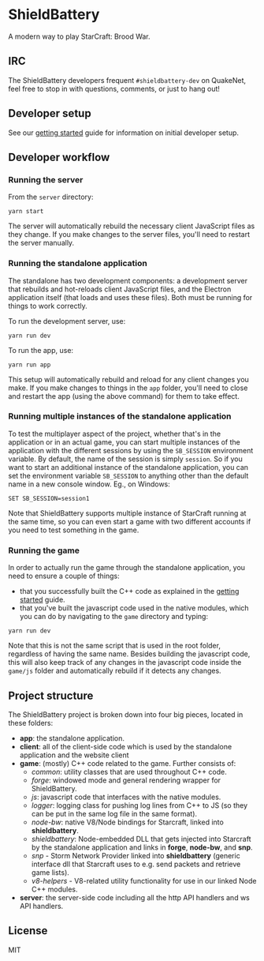 # ShieldBattery

A modern way to play StarCraft: Brood War.

## IRC

The ShieldBattery developers frequent `#shieldbattery-dev` on QuakeNet, feel free to stop in with
questions, comments, or just to hang out!

## Developer setup

See our [getting started](./docs/GETTING_STARTED.md) guide for information on initial developer setup.

## Developer workflow

### Running the server

From the `server` directory:

```
yarn start
```

The server will automatically rebuild the necessary client JavaScript files as they change. If you make
changes to the server files, you'll need to restart the server manually.

### Running the standalone application

The standalone has two development components: a development server that rebuilds and hot-reloads client
JavaScript files, and the Electron application itself (that loads and uses these files). Both must be
running for things to work correctly.

To run the development server, use:

```
yarn run dev
```

To run the app, use:

```
yarn run app
```

This setup will automatically rebuild and reload for any client changes you make. If you make changes to
things in the `app` folder, you'll need to close and restart the app (using the above command) for them to
take effect.

### Running multiple instances of the standalone application

To test the multiplayer aspect of the project, whether that's in the application or in an actual game, you
can start multiple instances of the application with the different sessions by using the `SB_SESSION`
environment variable. By default, the name of the session is simply `session`. So if you want to start an
additional instance of the standalone application, you can set the environment variable `SB_SESSION` to
anything other than the default name in a new console window. Eg., on Windows:

```
SET SB_SESSION=session1
```

Note that ShieldBattery supports multiple instance of StarCraft running at the same time, so you can even
start a game with two different accounts if you need to test something in the game.

### Running the game

In order to actually run the game through the standalone application, you need to ensure a couple of things:
- that you successfully built the C++ code as explained in the [getting started](./docs/GETTING_STARTED.md)
guide.
- that you've built the javascript code used in the native modules, which you can do by navigating to the
`game` directory and typing:

```
yarn run dev
```

Note that this is not the same script that is used in the root folder, regardless of having the same name.
Besides building the javascript code, this will also keep track of any changes in the javascript code inside
the `game/js` folder and automatically rebuild if it detects any changes.

## Project structure

The ShieldBattery project is broken down into four big pieces, located in these folders:
- **app**: the standalone application.
- **client**: all of the client-side code which is used by the standalone application and the website client
- **game**: (mostly) C++ code related to the game. Further consists of:
  - *common*: utility classes that are used throughout C++ code.
  - *forge*: windowed mode and general rendering wrapper for ShieldBattery.
  - *js*: javascript code that interfaces with the native modules.
  - *logger*: logging class for pushing log lines from C++ to JS (so they can be put in the same log file in
  the same format).
  - *node-bw*: native V8/Node bindings for Starcraft, linked into **shieldbattery**.
  - *shieldbattery*: Node-embedded DLL that gets injected into Starcraft by the standalone application and
  links in **forge**, **node-bw**, and **snp**.
  - *snp* - Storm Network Provider linked into **shieldbattery** (generic interface dll that Starcraft uses
  to e.g. send packets and retrieve game lists).
  - *v8-helpers* - V8-related utility functionality for use in our linked Node C++ modules.
- **server**: the server-side code including all the http API handlers and ws API handlers.

## License

MIT
